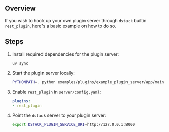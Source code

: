 ## Overview

If you wish to hook up your own plugin server through `dstack` builtin `rest_plugin`, here's a basic example on how to do so.

## Steps


1. Install required dependencies for the plugin server:

    ```bash
    uv sync 
    ```

2. Start the plugin server locally:

    ```bash
    PYTHONPATH=. python examples/plugins/example_plugin_server/app/main.py
    ```

3. Enable `rest_plugin` in `server/config.yaml`:

    ```yaml
   plugins:
    - rest_plugin
    ```

4. Point the `dstack` server to your plugin server:
    ```bash
    export DSTACK_PLUGIN_SERVICE_URI=http://127.0.0.1:8000
    ```
